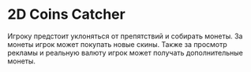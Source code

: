 # 2D Coins Catcher
Игроку предстоит уклоняться от препятствий и собирать монеты. За монеты игрок может покупать новые скины. Также за просмотр рекламы и реальную валюту игрок может получать дополнительные монеты.
